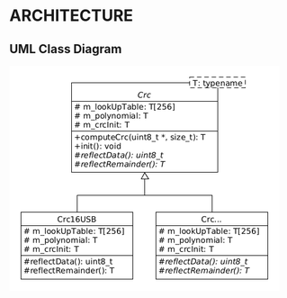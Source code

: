 # ARCHITECTURE

## UML Class Diagram

![Image cannot be displayed](./architecture.png "CRC UML Template Desing Pattern")